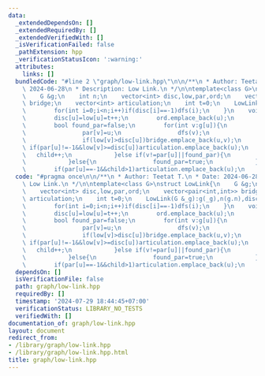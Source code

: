 ```yaml
---
data:
  _extendedDependsOn: []
  _extendedRequiredBy: []
  _extendedVerifiedWith: []
  _isVerificationFailed: false
  _pathExtension: hpp
  _verificationStatusIcon: ':warning:'
  attributes:
    links: []
  bundledCode: "#line 2 \"graph/low-link.hpp\"\n\n/**\n * Author: Teetat T.\n * Date:\
    \ 2024-06-28\n * Description: Low Link.\n */\n\ntemplate<class G>\nstruct LowLink{\n\
    \    G &g;\n    int n;\n    vector<int> disc,low,par,ord;\n    vector<pair<int,int>>\
    \ bridge;\n    vector<int> articulation;\n    int t=0;\n    LowLink(G &_g):g(_g),n(g.n),disc(n,-1),low(n),par(n,-1){\n\
    \        for(int i=0;i<n;i++)if(disc[i]==-1)dfs(i);\n    }\n    void dfs(int u){\n\
    \        disc[u]=low[u]=t++;\n        ord.emplace_back(u);\n        int child=0;\n\
    \        bool found_par=false;\n        for(int v:g[u]){\n            if(disc[v]==-1){\n\
    \                par[v]=u;\n                dfs(v);\n                low[u]=min(low[u],low[v]);\n\
    \                if(low[v]>disc[u])bridge.emplace_back(u,v);\n               \
    \ if(par[u]!=-1&&low[v]>=disc[u])articulation.emplace_back(u);\n             \
    \   child++;\n            }else if(v!=par[u]||found_par){\n                low[u]=min(low[u],disc[v]);\n\
    \            }else{\n                found_par=true;\n            }\n        }\n\
    \        if(par[u]==-1&&child>1)articulation.emplace_back(u);\n    }\n};\n\n"
  code: "#pragma once\n\n/**\n * Author: Teetat T.\n * Date: 2024-06-28\n * Description:\
    \ Low Link.\n */\n\ntemplate<class G>\nstruct LowLink{\n    G &g;\n    int n;\n\
    \    vector<int> disc,low,par,ord;\n    vector<pair<int,int>> bridge;\n    vector<int>\
    \ articulation;\n    int t=0;\n    LowLink(G &_g):g(_g),n(g.n),disc(n,-1),low(n),par(n,-1){\n\
    \        for(int i=0;i<n;i++)if(disc[i]==-1)dfs(i);\n    }\n    void dfs(int u){\n\
    \        disc[u]=low[u]=t++;\n        ord.emplace_back(u);\n        int child=0;\n\
    \        bool found_par=false;\n        for(int v:g[u]){\n            if(disc[v]==-1){\n\
    \                par[v]=u;\n                dfs(v);\n                low[u]=min(low[u],low[v]);\n\
    \                if(low[v]>disc[u])bridge.emplace_back(u,v);\n               \
    \ if(par[u]!=-1&&low[v]>=disc[u])articulation.emplace_back(u);\n             \
    \   child++;\n            }else if(v!=par[u]||found_par){\n                low[u]=min(low[u],disc[v]);\n\
    \            }else{\n                found_par=true;\n            }\n        }\n\
    \        if(par[u]==-1&&child>1)articulation.emplace_back(u);\n    }\n};\n\n"
  dependsOn: []
  isVerificationFile: false
  path: graph/low-link.hpp
  requiredBy: []
  timestamp: '2024-07-29 18:44:45+07:00'
  verificationStatus: LIBRARY_NO_TESTS
  verifiedWith: []
documentation_of: graph/low-link.hpp
layout: document
redirect_from:
- /library/graph/low-link.hpp
- /library/graph/low-link.hpp.html
title: graph/low-link.hpp
---
```

